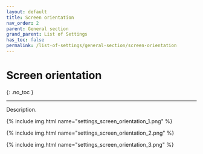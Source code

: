 ```yaml
---
layout: default
title: Screen orientation
nav_order: 2
parent: General section
grand_parent: List of Settings
has_toc: false
permalink: /list-of-settings/general-section/screen-orientation
---
```


# Screen orientation
{: .no_toc }

---

Description.

{% include img.html name="settings_screen_orientation_1.png" %}

{% include img.html name="settings_screen_orientation_2.png" %}

{% include img.html name="settings_screen_orientation_3.png" %}
